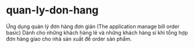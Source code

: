 # quan-ly-don-hang
Ứng dụng quản lý đơn hàng đơn giản (The application manage bill order basic)
Dành cho những khách hàng lẻ và những khách hàng sỉ khi tổng hợp đơn hàng giao cho nhà sản xuất để order sản phẩm.
